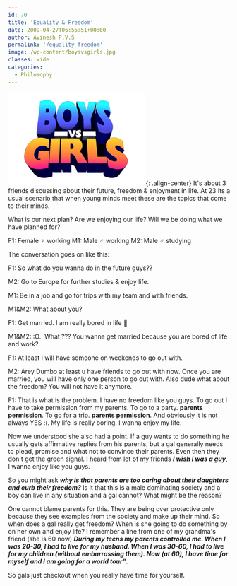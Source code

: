 ```yaml
---
id: 70
title: 'Equality & Freedom'
date: 2009-04-27T06:56:51+00:00
author: Avinesh P.V.S
permalink: '/equality-freedom'
image: /wp-content/boysvsgirls.jpg
classes: wide
categories:
  - Philosophy
---
```

![image-center](/wp-content/boysvsgirls.jpg){: .align-center}
It's about 3 friends discussing about their future, freedom & enjoyment in life.
At 23 Its a usual scenario that when young minds meet these are the topics that come to their minds.

What is our next plan? Are we enjoying our life? Will we be doing what we have planned for? 

F1: Female ♀ working M1: Male ♂ working M2: Male ♂ studying

The conversation goes on like this:

F1: So what do you wanna do in the future guys??

M2: Go to Europe for further studies & enjoy life.

M1: Be in a job and go for trips with my team and with friends.

M1&M2: What about you?

F1: Get married. I am really bored in life 🙂

M1&M2: :O.. What ??? You wanna get married because you are bored of life and work?

F1: At least I will have someone on weekends to go out with.

M2: Arey Dumbo at least u have friends to go out with now. 
Once you are married, you will have only one person to go out with. 
Also dude what about the freedom?
You will not have it anymore.

F1: That is what is the problem. I have no freedom like you guys. 
To go out I have to take permission from my parents. 
To go to a party. **parents permission**. 
To go for a trip. **parents permission**. 
And obviously it is not always YES :(. 
My life is really boring. 
I wanna enjoy my life.

Now we understood she also had a point. 
If a guy wants to do something he usually gets affirmative replies from his parents, 
but a gal generally needs to plead, promise and what not to convince their parents.
Even then they don't get the green signal. 
I heard from lot of my friends _**I wish I was a guy**_, I wanna enjoy like you guys.

So you might ask _**why is that parents are too caring about their daughters and curb their freedom?**_ 
Is it that this is a male dominating society and a boy can live in any situation and a gal cannot? 
What might be the reason?

One cannot blame parents for this. 
They are being over protective only because they see examples from the society and make up their mind. 
So when does a gal really get freedom? When is she going to do something by on her own and enjoy life? 
I remember a line from one of my grandma's friend (she is 60 now)
**_During my teens my parents controlled me. 
When I was 20-30, I had to live for my husband. 
When I was 30-60, I had to live for my children (without embarrassing them). 
Now (at 60), I have time for myself and I am going for a world tour&#8221;_**.

So gals just checkout when you really have time for yourself.